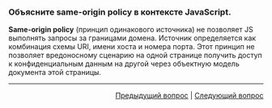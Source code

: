 ### Объясните same-origin policy в контексте JavaScript.

**Same-origin policy** (принцип одинакового источника) не позволяет JS выполнять запросы за границами домена. Источник определяется как комбинация схемы URI, имени хоста и номера порта. Этот принцип не позволяет вредоносному сценарию на одной странице получить доступ к конфиденциальным данным на другой через объектную модель документа этой страницы.

---

<div align="right">
<a href="24.md">Предыдущий вопрос</a> | <a href="26.md">Следующий вопрос</a>
</div>
